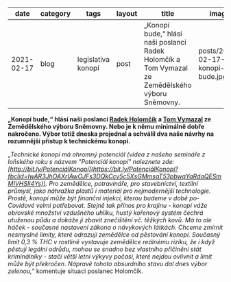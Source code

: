 | date       | category | tags                 | layout | title                                                        | image                            | author                    |
| ---------- | -------- | -------------------- | ------ | ------------------------------------------------------------ | -------------------------------- | ------------------------- |
| 2021-02-17 | blog     | legislativa   konopí | post   | „Konopí bude,“ hlásí naši poslanci Radek Holomčík a Tom Vymazal ze Zemědělského výboru Sněmovny. | posts/2021-02-17-konopi-bude.jpg | Radek Holomčík Jan Pošvář |

**„Konopí bude,“ hlásí naši poslanci [Radek Holomčík](https://www.facebook.com/holomcik/?__cft__[0]=AZWKHZdsnvSbXO_HvAXl6TJab1ihPYJ-W400_kul7vCoytjOQ0yO0xhKuyNEGis8vlmJfBYoXEra5jagaCMw5n-Wmdh_LficmHqg7NmDMM4arIXNRV3oWemlUAUdSe5HbjXT4I4wFD6HNpSjTVbABd8rDPTfL-fxgsYw6-GsQZoZBHu15A8X6ty_kHAmWTsvWUA&__tn__=kK-R) a [Tom Vymazal](https://www.facebook.com/tom.vymazal?__cft__[0]=AZWKHZdsnvSbXO_HvAXl6TJab1ihPYJ-W400_kul7vCoytjOQ0yO0xhKuyNEGis8vlmJfBYoXEra5jagaCMw5n-Wmdh_LficmHqg7NmDMM4arIXNRV3oWemlUAUdSe5HbjXT4I4wFD6HNpSjTVbABd8rDPTfL-fxgsYw6-GsQZoZBHu15A8X6ty_kHAmWTsvWUA&__tn__=-]K-R) ze Zemědělského výboru Sněmovny. Nebo je k němu minimálně dobře nakročeno. Výbor totiž dneska projednal a schválil dva naše návrhy na rozumnější přístup k technickému konopí.** 

„*Technické konopí má ohromný potenciál (videa z našeho semináře z loňského roku s názvem "Potenciál konopí" naleznete zde: [http://bit.ly/PotenciálKonopí](https://bit.ly/PotenciálKonopí?fbclid=IwAR3JhOAXrIAwOJFs3DQkCcv5c5XsGMmsaT53pbwqYaRdaQESmMIVHSIl4Ys)). Pro zemědělce, potravináře, pro stavebnictví, textilní průmysl, jako náhražka plastů i materiál pro nejmodernější technologie. Prostě, konopí může být finanční injekcí, kterou budeme v době po-Covidové velmi potřebovat. Stejně tak přínos pro krajinu - konopí váže obrovské množství vzdušného uhlíku, hustý kořenový systém čechrá utuženou půdu a dokáže ji zbavit znečištění vč. těžkých kovů. Má to ale háček - současné nastavení zákona o návykových látkách. Chceme zmírnit nesmyslné limity, které odrazují zemědělce od pěstování konopí. Současný limit 0,3 % THC v rostlině vystavuje zemědělce reálnému riziku, že i když pěstují legální odrůdu, mohou se snadno bez vlastního přičinění stát kriminálníky - stačí větší letní výkyvy počasí, které nejdou ovlivnit a limit může být překročen. Nápravě tohoto absurdního stavu dal dnes výbor zelenou,*“ komentuje situaci poslanec Holomčík.